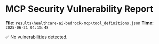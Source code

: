 # MCP Security Vulnerability Report
**File:** `results\healthcare-ai-bedrock-mcp\tool_definitions.json`
**Time:** `2025-06-21 04:15:48`

✅ No vulnerabilities detected.